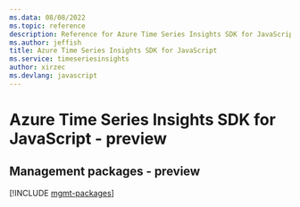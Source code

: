 ```yaml
---
ms.data: 08/08/2022
ms.topic: reference
description: Reference for Azure Time Series Insights SDK for JavaScript
ms.author: jeffish
title: Azure Time Series Insights SDK for JavaScript
ms.service: timeseriesinsights
author: xirzec
ms.devlang: javascript
---
```

# Azure Time Series Insights SDK for JavaScript - preview

## Management packages - preview
[!INCLUDE [mgmt-packages](time-series-insights-mgmt-index.md)]